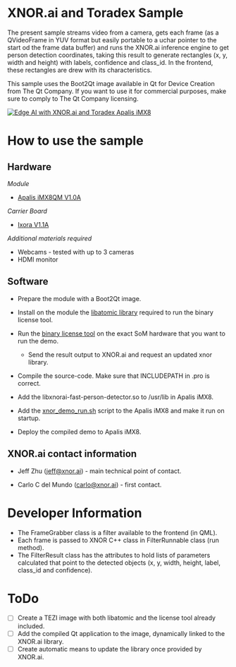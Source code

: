 # XNOR.ai and Toradex Sample

The present sample streams video from a camera, gets each frame (as a QVideoFrame
in YUV format but easily portable to a uchar pointer to the start od the frame
data buffer) and runs the XNOR.ai inference engine to get person detection
coordinates, taking this result to generate rectangles (x, y, width and height)
with labels, confidence and class_id. In the frontend, these rectangles are drew
with its characteristics.

This sample uses the Boot2Qt image available in Qt for Device Creation from
The Qt Company. If you want to use it for commercial purposes, make sure to
comply to The Qt Company licensing.

[![Edge AI with XNOR.ai and Toradex Apalis iMX8](http://img.youtube.com/vi/epWmEXY63F0/0.jpg)](http://www.youtube.com/watch?v=epWmEXY63F0)

# How to use the sample

## Hardware

*Module*
  - [Apalis iMX8QM V1.0A](https://developer.toradex.com/products/apalis-som-family/modules/apalis-imx8)

*Carrier Board*
  - [Ixora V1.1A](https://developer.toradex.com/products/ixora-carrier-board)

*Additional materials required* 
  - Webcams - tested with up to 3 cameras
  - HDMI monitor

## Software

- Prepare the module with a Boot2Qt image.

- Install on the module the [libatomic library](/tools) required to run the
binary license tool.

- Run the [binary license tool](/tools) on the exact SoM hardware that you want
to run the demo.

	- Send the result output to XNOR.ai and request an updated xnor library.

- Compile the source-code. Make sure that INCLUDEPATH in .pro is correct.

- Add the libxnorai-fast-person-detector.so to /usr/lib in Apalis iMX8.

- Add the [xnor_demo_run.sh](/tools) script to the Apalis iMX8 and make it run
on startup.

- Deploy the compiled demo to Apalis iMX8.

## XNOR.ai contact information

- Jeff Zhu (jeff@xnor.ai) - main technical point of contact.

- Carlo C del Mundo (carlo@xnor.ai) - first contact.

# Developer Information

- The FrameGrabber class is a filter available to the frontend (in QML). 
- Each frame is passed to XNOR C++ class in FilterRunnable class (run method).
- The FilterResult class has the attributes to hold lists of parameters
calculated that point to the detected objects (x, y, width, height, label,
class_id and confidence).

# ToDo

- [ ] Create a TEZI image with both libatomic and the license tool already
included.
- [ ] Add the compiled Qt application to the image, dynamically linked to the
XNOR.ai library.
- [ ] Create automatic means to update the library once provided by XNOR.ai.
